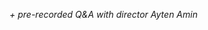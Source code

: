 

_+ pre-recorded Q&A with director Ayten Amin_


<!--stackedit_data:
eyJoaXN0b3J5IjpbNDMwODYzMDkzXX0=
-->
